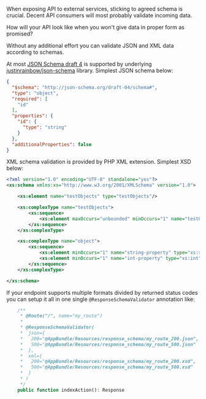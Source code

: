 When exposing API to external services, sticking to agreed schema is crucial.
Decent API consumers will most probably validate incoming data.

How will your API look like when you won't give data in proper form as promised?

Without any additional effort you can validate JSON and XML data according to schemas.

At most [JSON Schema draft 4](http://json-schema.org/specification-links.html#draft-4) is supported by underlying [justinrainbow/json-schema](https://github.com/justinrainbow/json-schema) library.
Simplest JSON schema below:

```json
{
  "$schema": "http://json-schema.org/draft-04/schema#",
  "type": "object",
  "required": [
    "id"
  ],
  "properties": {
    "id": {
      "type": "string"
    }
  },
  "additionalProperties": false
}
```

XML schema validation is provided by PHP XML extension.
Simplest XSD below:
```xml
<?xml version="1.0" encoding="UTF-8" standalone="yes"?>
<xs:schema xmlns:xs="http://www.w3.org/2001/XMLSchema" version="1.0">

    <xs:element name="testObjects" type="testObjects"/>

    <xs:complexType name="testObjects">
        <xs:sequence>
            <xs:element maxOccurs="unbounded" minOccurs="1" name="testObject" type="object"/>
        </xs:sequence>
    </xs:complexType>

    <xs:complexType name="object">
        <xs:sequence>
            <xs:element minOccurs="1" name="string-property" type="xs:string"/>
            <xs:element minOccurs="1" name="int-property" type="xs:int"/>
        </xs:sequence>
    </xs:complexType>

</xs:schema>
```

If your endpoint supports multiple formats divided by returned status codes you can setup it all in one single `@ResponseSchemaValidator` annotation like:

```php
    /**
     * @Route("/", name="my_route")
     *
     * @ResponseSchemaValidator(
     *  json={
     *   200="@AppBundle/Resources/response_schema/my_route_200.json",
     *   500="@AppBundle/Resources/response_schema/my_route_500.json"
     *  },
     *  xml={
     *   200="@AppBundle/Resources/response_schema/my_route_200.xsd",
     *   500="@AppBundle/Resources/response_schema/my_route_500.xsd"
     *  }
     * )
     */
    public function indexAction(): Response
```
